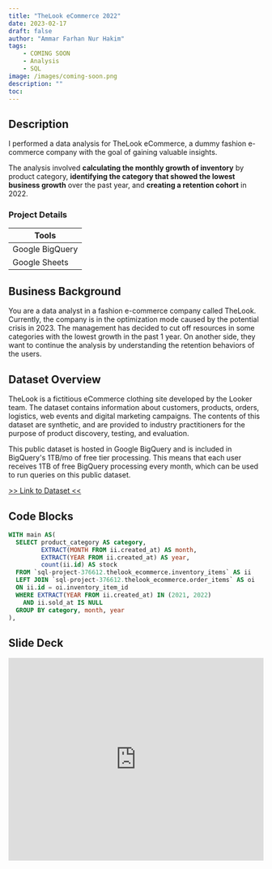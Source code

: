 ```yaml
---
title: "TheLook eCommerce 2022"
date: 2023-02-17
draft: false
author: "Ammar Farhan Nur Hakim"
tags:
    - COMING SOON
    - Analysis
    - SQL
image: /images/coming-soon.png
description: ""
toc:
---
```


## Description

I performed a data analysis for TheLook eCommerce, a dummy fashion e-commerce company with the goal of gaining valuable insights.

The analysis involved **calculating the monthly growth of inventory** by product category, **identifying the category that showed the lowest business growth** over the past year, and **creating a retention cohort** in 2022.

### Project Details
| Tools    |
| -------- |
| Google BigQuery |
| Google Sheets |

## Business Background

You are a data analyst in a fashion e-commerce company called TheLook. Currently, the company is in the optimization mode caused by the potential crisis in 2023. The management has decided to cut off resources in some categories with the lowest growth in the past 1 year. On another side, they want to continue the analysis by understanding the retention behaviors of the users.

## Dataset Overview
TheLook is a fictitious eCommerce clothing site developed by the Looker team. The dataset contains information about customers, products, orders, logistics, web events and digital marketing campaigns. The contents of this dataset are synthetic, and are provided to industry practitioners for the purpose of product discovery, testing, and evaluation.

This public dataset is hosted in Google BigQuery and is included in BigQuery's 1TB/mo of free tier processing. This means that each user receives 1TB of free BigQuery processing every month, which can be used to run queries on this public dataset.

[>> Link to Dataset <<][thelook]

## Code Blocks

```sql
WITH main AS(
  SELECT product_category AS category,
         EXTRACT(MONTH FROM ii.created_at) AS month,
         EXTRACT(YEAR FROM ii.created_at) AS year,
         count(ii.id) AS stock
  FROM `sql-project-376612.thelook_ecommerce.inventory_items` AS ii
  LEFT JOIN `sql-project-376612.thelook_ecommerce.order_items` AS oi
  ON ii.id = oi.inventory_item_id
  WHERE EXTRACT(YEAR FROM ii.created_at) IN (2021, 2022)
    AND ii.sold_at IS NULL
  GROUP BY category, month, year
),
```

## Slide Deck

<iframe src="https://docs.google.com/presentation/d/e/2PACX-1vTKB5jVXYgu-1Zx3hBP7P4B9aP--KOTtlZMrPqKd593IhCybqdjBm3g19BCjaMYRgHWUQL-_M2NKCdT/embed?start=false&loop=false&delayms=3000" frameborder="0" width="100%" height="400" allowfullscreen="true" mozallowfullscreen="true" webkitallowfullscreen="true"></iframe>

[thelook]:https://console.cloud.google.com/marketplace/product/bigquery-public-data/thelook-ecommerce
